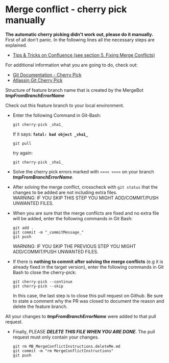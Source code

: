 # Merge conflict - cherry pick manually

**The automatic cherry picking didn't work out, please do it manually.**  
First of all don't panic. 
In the following lines all the necessary steps are explained.
- [Tips & Tricks on Confluence (see section 5. Fixing Merge Conflicts)](https://docs.aeat.allianz.at/x/tKBEAg)  

For additional information what you are going to do, check out:  
- [Git Documentation - Cherry Pick](https://git-scm.com/docs/git-cherry-pick)  
- [Atlassin Git Cherry Pick](https://www.atlassian.com/git/tutorials/cherry-pick)  


Structure of feature branch name that is created by the MergeBot
**_tmpFromBranchErrorName_**  

Check out this feature branch to your local environment.

- Enter the following Command in Git-Bash:  

  ```
  git cherry-pick _sha1_
  ```     
  If it says: **`fatal: bad object _sha1_`**  
  ```
  git pull
  ```

  try again:
  ```
  git cherry-pick _sha1_  
  ```
- Solve the cherry pick errors marked with ```<<<< >>>>``` on your branch **_tmpFromBranchErrorName_**.  
  
- After solving the merge conflict, crosscheck with `git status` that the changes to be added are not including extra files.  
  WARNING: IF YOU SKIP THIS STEP YOU MIGHT ADD/COMMIT/PUSH UNWANTED FILES.

- When you are sure that the merge conflicts are fixed and no extra file will be added, enter the following commands in Git Bash:  
  ```
  git add .  
  git commit -m "_commitMessage_"  
  git push  
  ```
  WARNING: IF YOU SKIP THE PREVIOUS STEP YOU MIGHT ADD/COMMIT/PUSH UNWANTED FILES. 

- If there is **nothing to commit after solving the merge conflicts** (e.g it is already fixed in the target version), 
  enter the following commands in Git Bash to close the cherry-pick:  
  ```
  git cherry-pick --continue  
  git cherry-pick --skip  
  ```
  In this case, the last step is to close this pull request on Github. 
  Be sure to state a comment why the PR was closed to document the reason and delete the feature branch.

All your changes to **_tmpFromBranchErrorName_** were added to that pull request.  

- Finally, PLEASE **_DELETE THIS FILE WHEN YOU ARE DONE_**. 
  The pull request must only contain your changes.
  ```
  git rm MB_MergeConflictInstructions.deleteMe.md
  git commit -m "rm MergeConflictInstructions"
  git push
  ```
